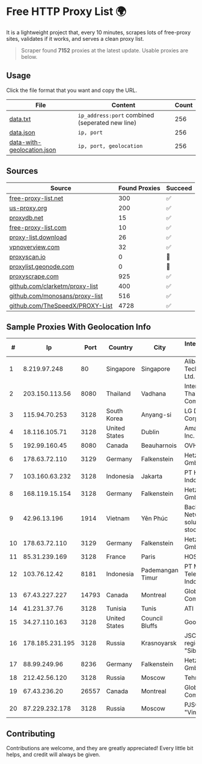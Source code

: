 
# Free HTTP Proxy List 🌍

It is a lightweight project that, every 10 minutes, scrapes lots of free-proxy sites, validates if it works, and serves a clean proxy list.


> Scraper found **7152** proxies at the latest update. Usable proxies are below.

## Usage

Click the file format that you want and copy the URL.


|File|Content|Count|
|----|-------|-----|
|[data.txt](https://raw.githubusercontent.com/themiralay/Proxy-List-World/master/data.txt)|`ip_address:port` combined (seperated new line)|256|
|[data.json](https://raw.githubusercontent.com/themiralay/Proxy-List-World/master/data.json)|`ip, port`|256|
|[data-with-geolocation.json](https://raw.githubusercontent.com/themiralay/Proxy-List-World/master/data-with-geolocation.json)|`ip, port, geolocation`|256|

## Sources

|Source|Found Proxies|Succeed|
|------|-------------|-------|
|[free-proxy-list.net](https://free-proxy-list.net)|300|✅|
|[us-proxy.org](https://www.us-proxy.org)|200|✅|
|[proxydb.net](http://proxydb.net)|15|✅|
|[free-proxy-list.com](https://free-proxy-list.com/?page=&port=&type%5B%5D=http&type%5B%5D=https&up_time=0&search=Search)|10|✅|
|[proxy-list.download](https://www.proxy-list.download/HTTP)|26|✅|
|[vpnoverview.com](https://vpnoverview.com/privacy/anonymous-browsing/free-proxy-servers)|32|✅|
|[proxyscan.io](https://www.proxyscan.io)|0|🚫|
|[proxylist.geonode.com](https://proxylist.geonode.com/api/proxy-list?limit=300&page=1&sort_by=lastChecked&sort_type=desc&protocols=http,https)|0|🚫|
|[proxyscrape.com](https://api.proxyscrape.com/v2/?request=displayproxies&protocol=http&timeout=10000&country=all&ssl=all&anonymity=all)|925|✅|
|[github.com/clarketm/proxy-list](https://raw.githubusercontent.com/clarketm/proxy-list/master/proxy-list-raw.txt)|400|✅|
|[github.com/monosans/proxy-list](https://raw.githubusercontent.com/monosans/proxy-list/main/proxies/http.txt)|516|✅|
|[github.com/TheSpeedX/PROXY-List](https://raw.githubusercontent.com/TheSpeedX/PROXY-List/master/http.txt)|4728|✅|


## Sample Proxies With Geolocation Info

|#|Ip|Port|Country|City|Internet Service Provider|
|-|--|----|-------|----|-------------------------|
|1|8.219.97.248|80|Singapore|Singapore|Alibaba (US) Technology Co., Ltd.|
|2|203.150.113.56|8080|Thailand|Vadhana|Internet Thailand Company Ltd.|
|3|115.94.70.253|3128|South Korea|Anyang-si|LG DACOM Corporation|
|4|18.116.105.71|3128|United States|Dublin|Amazon.com, Inc.|
|5|192.99.160.45|8080|Canada|Beauharnois|OVH SAS|
|6|178.63.72.110|3129|Germany|Falkenstein|Hetzner Online GmbH|
|7|103.160.63.232|3128|Indonesia|Jakarta|PT Herza Digital Indonesia|
|8|168.119.15.154|3128|Germany|Falkenstein|Hetzner Online GmbH|
|9|42.96.13.196|1914|Vietnam|Yên Phúc|Bach Kim Network solutions Join stock company|
|10|178.63.72.110|3129|Germany|Falkenstein|Hetzner Online GmbH|
|11|85.31.239.169|3128|France|Paris|HOSTINGER FR|
|12|103.76.12.42|8181|Indonesia|Pademangan Timur|PT Mora Telematika Indonesia|
|13|67.43.227.227|14793|Canada|Montreal|GloboTech Communications|
|14|41.231.37.76|3128|Tunisia|Tunis|ATI - ISP|
|15|34.27.110.163|3128|United States|Council Bluffs|Google LLC|
|16|178.185.231.195|3128|Russia|Krasnoyarsk|JSC Rostelecom regional branch "Siberia"|
|17|88.99.249.96|8236|Germany|Falkenstein|Hetzner Online GmbH|
|18|212.42.56.120|3128|Russia|Moscow|Tehno-Pro LLC|
|19|67.43.236.20|26557|Canada|Montreal|GloboTech Communications|
|20|87.229.232.178|3128|Russia|Moscow|PJSC "Vimpelcom"|



## Contributing

Contributions are welcome, and they are greatly appreciated! Every
little bit helps, and credit will always be given.

